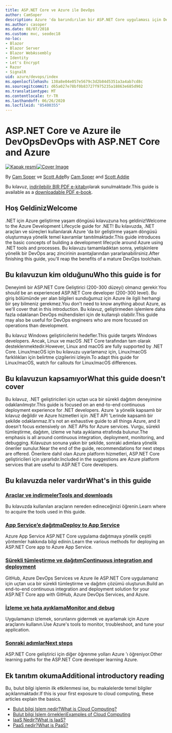```yaml
---
title: ASP.NET Core ve Azure ile DevOps
author: CamSoper
description: Azure 'da barındırılan bir ASP.NET Core uygulaması için DevOps işlem hattı oluşturmaya yönelik uçtan uca rehberlik sağlayan bir kılavuz.
ms.author: casoper
ms.date: 08/07/2018
ms.custom: mvc, seodec18
no-loc:
- Blazor
- Blazor Server
- Blazor WebAssembly
- Identity
- Let's Encrypt
- Razor
- SignalR
uid: azure/devops/index
ms.openlocfilehash: 138a8e04e057e5679c3d2b84d5351a3a4ab7cd8c
ms.sourcegitcommit: d65a027e78bf0b83727f975235a18863e685d902
ms.translationtype: MT
ms.contentlocale: tr-TR
ms.lasthandoff: 06/26/2020
ms.locfileid: "85400355"
---
```

# <a name="devops-with-aspnet-core-and-azure"></a><span data-ttu-id="64fce-103">ASP.NET Core ve Azure ile DevOps</span><span class="sxs-lookup"><span data-stu-id="64fce-103">DevOps with ASP.NET Core and Azure</span></span>

<span data-ttu-id="64fce-104">[![Kapak resmi](./media/cover-large.png)](https://aka.ms/devopsbook)</span><span class="sxs-lookup"><span data-stu-id="64fce-104">[![Cover Image](./media/cover-large.png)](https://aka.ms/devopsbook)</span></span>

<span data-ttu-id="64fce-105">By [Cam Soper](https://twitter.com/camsoper) ve [Scott Ade](https://twitter.com/scottaddie)</span><span class="sxs-lookup"><span data-stu-id="64fce-105">By [Cam Soper](https://twitter.com/camsoper) and [Scott Addie](https://twitter.com/scottaddie)</span></span>

<span data-ttu-id="64fce-106">Bu kılavuz, [indirilebilir BIR PDF e-kitabı](https://aka.ms/devopsbook)olarak sunulmaktadır.</span><span class="sxs-lookup"><span data-stu-id="64fce-106">This guide is available as a [downloadable PDF e-book](https://aka.ms/devopsbook).</span></span>

## <a name="welcome"></a><span data-ttu-id="64fce-107">Hoş Geldiniz</span><span class="sxs-lookup"><span data-stu-id="64fce-107">Welcome</span></span> 

<span data-ttu-id="64fce-108">.NET için Azure geliştirme yaşam döngüsü kılavuzuna hoş geldiniz!</span><span class="sxs-lookup"><span data-stu-id="64fce-108">Welcome to the Azure Development Lifecycle guide for .NET!</span></span> <span data-ttu-id="64fce-109">Bu kılavuzda, .NET araçları ve süreçleri kullanılarak Azure 'da bir geliştirme yaşam döngüsü oluşturmaya yönelik temel kavramlar tanıtılmaktadır.</span><span class="sxs-lookup"><span data-stu-id="64fce-109">This guide introduces the basic concepts of building a development lifecycle around Azure using .NET tools and processes.</span></span> <span data-ttu-id="64fce-110">Bu kılavuzu tamamladıktan sonra, yetişkinlere yönelik bir DevOps araç zincirinin avantajlarından yararlanabilirsiniz.</span><span class="sxs-lookup"><span data-stu-id="64fce-110">After finishing this guide, you'll reap the benefits of a mature DevOps toolchain.</span></span>

## <a name="who-this-guide-is-for"></a><span data-ttu-id="64fce-111">Bu kılavuzun kim olduğunu</span><span class="sxs-lookup"><span data-stu-id="64fce-111">Who this guide is for</span></span>

<span data-ttu-id="64fce-112">Deneyimli bir ASP.NET Core Geliştirici (200-300 düzeyi) olmanız gerekir.</span><span class="sxs-lookup"><span data-stu-id="64fce-112">You should be an experienced ASP.NET Core developer (200-300 level).</span></span> <span data-ttu-id="64fce-113">Bu giriş bölümünde yer alan bilgileri sunduğumuz için Azure ile ilgili herhangi bir şey bilmeniz gerekmez.</span><span class="sxs-lookup"><span data-stu-id="64fce-113">You don't need to know anything about Azure, as we'll cover that in this introduction.</span></span> <span data-ttu-id="64fce-114">Bu kılavuz, geliştirmeden işlemlere daha fazla odaklanan DevOps mühendisleri için de kullanışlı olabilir.</span><span class="sxs-lookup"><span data-stu-id="64fce-114">This guide may also be useful for DevOps engineers who are more focused on operations than development.</span></span>

<span data-ttu-id="64fce-115">Bu kılavuz Windows geliştiricilerini hedefler.</span><span class="sxs-lookup"><span data-stu-id="64fce-115">This guide targets Windows developers.</span></span> <span data-ttu-id="64fce-116">Ancak, Linux ve macOS .NET Core tarafından tam olarak desteklenmektedir.</span><span class="sxs-lookup"><span data-stu-id="64fce-116">However, Linux and macOS are fully supported by .NET Core.</span></span> <span data-ttu-id="64fce-117">Linux/macOS için bu kılavuzu uyarlamanız için, Linux/macOS farklılıkları için belirtme çizgilerini izleyin.</span><span class="sxs-lookup"><span data-stu-id="64fce-117">To adapt this guide for Linux/macOS, watch for callouts for Linux/macOS differences.</span></span>

## <a name="what-this-guide-doesnt-cover"></a><span data-ttu-id="64fce-118">Bu kılavuzun kapsamıyor</span><span class="sxs-lookup"><span data-stu-id="64fce-118">What this guide doesn't cover</span></span>

<span data-ttu-id="64fce-119">Bu kılavuz, .NET geliştiricileri için uçtan uca bir sürekli dağıtım deneyimine odaklanılmıştır.</span><span class="sxs-lookup"><span data-stu-id="64fce-119">This guide is focused on an end-to-end continuous deployment experience for .NET developers.</span></span> <span data-ttu-id="64fce-120">Azure 'a yönelik kapsamlı bir kılavuz değildir ve Azure hizmetleri için .NET API 'Lerinde kapsamlı bir şekilde odaklanmaz.</span><span class="sxs-lookup"><span data-stu-id="64fce-120">It's not an exhaustive guide to all things Azure, and it doesn't focus extensively on .NET APIs for Azure services.</span></span> <span data-ttu-id="64fce-121">Vurgu, sürekli tümleştirme, dağıtım, izleme ve hata ayıklama etrafında bulunur.</span><span class="sxs-lookup"><span data-stu-id="64fce-121">The emphasis is all around continuous integration, deployment, monitoring, and debugging.</span></span> <span data-ttu-id="64fce-122">Kılavuzun sonuna yakın bir şekilde, sonraki adımlara yönelik öneriler sunulur.</span><span class="sxs-lookup"><span data-stu-id="64fce-122">Near the end of the guide, recommendations for next steps are offered.</span></span> <span data-ttu-id="64fce-123">Önerilere dahil olan Azure platform hizmetleri, ASP.NET Core geliştiricileri için yararlıdır.</span><span class="sxs-lookup"><span data-stu-id="64fce-123">Included in the suggestions are Azure platform services that are useful to ASP.NET Core developers.</span></span>

## <a name="whats-in-this-guide"></a><span data-ttu-id="64fce-124">Bu kılavuzda neler vardır</span><span class="sxs-lookup"><span data-stu-id="64fce-124">What's in this guide</span></span>

### <a name="tools-and-downloads"></a>[<span data-ttu-id="64fce-125">Araçlar ve indirmeler</span><span class="sxs-lookup"><span data-stu-id="64fce-125">Tools and downloads</span></span>](xref:azure/devops/tools-and-downloads)

<span data-ttu-id="64fce-126">Bu kılavuzda kullanılan araçların nereden edineceğinizi öğrenin.</span><span class="sxs-lookup"><span data-stu-id="64fce-126">Learn where to acquire the tools used in this guide.</span></span>

### <a name="deploy-to-app-service"></a>[<span data-ttu-id="64fce-127">App Service’e dağıtma</span><span class="sxs-lookup"><span data-stu-id="64fce-127">Deploy to App Service</span></span>](xref:azure/devops/deploy-to-app-service)

<span data-ttu-id="64fce-128">Azure App Service ASP.NET Core uygulama dağıtmaya yönelik çeşitli yöntemler hakkında bilgi edinin.</span><span class="sxs-lookup"><span data-stu-id="64fce-128">Learn the various methods for deploying an ASP.NET Core app to Azure App Service.</span></span>

### <a name="continuous-integration-and-deployment"></a>[<span data-ttu-id="64fce-129">Sürekli tümleştirme ve dağıtım</span><span class="sxs-lookup"><span data-stu-id="64fce-129">Continuous integration and deployment</span></span>](xref:azure/devops/cicd)

<span data-ttu-id="64fce-130">GitHub, Azure DevOps Services ve Azure ile ASP.NET Core uygulamanız için uçtan uca bir sürekli tümleştirme ve dağıtım çözümü oluşturun.</span><span class="sxs-lookup"><span data-stu-id="64fce-130">Build an end-to-end continuous integration and deployment solution for your ASP.NET Core app with GitHub, Azure DevOps Services, and Azure.</span></span>

### <a name="monitor-and-debug"></a>[<span data-ttu-id="64fce-131">İzleme ve hata ayıklama</span><span class="sxs-lookup"><span data-stu-id="64fce-131">Monitor and debug</span></span>](xref:azure/devops/monitor)

<span data-ttu-id="64fce-132">Uygulamanızı izlemek, sorunlarını gidermek ve ayarlamak için Azure araçlarını kullanın.</span><span class="sxs-lookup"><span data-stu-id="64fce-132">Use Azure's tools to monitor, troubleshoot, and tune your application.</span></span>

### <a name="next-steps"></a>[<span data-ttu-id="64fce-133">Sonraki adımlar</span><span class="sxs-lookup"><span data-stu-id="64fce-133">Next steps</span></span>](xref:azure/devops/next-steps)

<span data-ttu-id="64fce-134">ASP.NET Core geliştirici için diğer öğrenme yolları Azure 'ı öğreniyor.</span><span class="sxs-lookup"><span data-stu-id="64fce-134">Other learning paths for the ASP.NET Core developer learning Azure.</span></span>

## <a name="additional-introductory-reading"></a><span data-ttu-id="64fce-135">Ek tanıtım okuma</span><span class="sxs-lookup"><span data-stu-id="64fce-135">Additional introductory reading</span></span>

<span data-ttu-id="64fce-136">Bu, bulut bilgi işlemin ilk etkilenmesi ise, bu makalelerde temel bilgiler açıklanmaktadır.</span><span class="sxs-lookup"><span data-stu-id="64fce-136">If this is your first exposure to cloud computing, these articles explain the basics.</span></span>

* [<span data-ttu-id="64fce-137">Bulut bilgi Işlem nedir?</span><span class="sxs-lookup"><span data-stu-id="64fce-137">What is Cloud Computing?</span></span>](https://azure.microsoft.com/overview/what-is-cloud-computing/)
* [<span data-ttu-id="64fce-138">Bulut bilgi Işlem örnekleri</span><span class="sxs-lookup"><span data-stu-id="64fce-138">Examples of Cloud Computing</span></span>](https://azure.microsoft.com/overview/examples-of-cloud-computing/)
* [<span data-ttu-id="64fce-139">IaaS Nedir?</span><span class="sxs-lookup"><span data-stu-id="64fce-139">What is IaaS?</span></span>](https://azure.microsoft.com/overview/what-is-iaas/)
* [<span data-ttu-id="64fce-140">PaaS nedir?</span><span class="sxs-lookup"><span data-stu-id="64fce-140">What is PaaS?</span></span>](https://azure.microsoft.com/overview/what-is-paas/)
